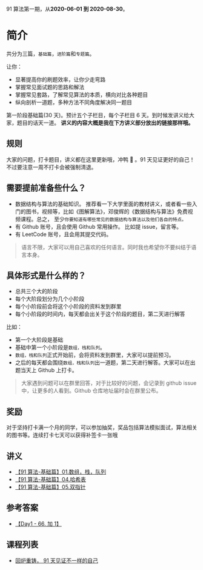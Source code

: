 91 算法第一期，从**2020-06-01 到 2020-08-30**。

# 简介

共分为三篇，`基础篇`，`进阶篇`和`专题篇`。

让你：

- 显著提高你的刷题效率，让你少走弯路
- 掌握常见面试题的思路和解法
- 掌握常见套路，了解常见算法的本质，横向对比各种题目
- 纵向剖析一道题，多种方法不同角度解决同一题目

第一阶段基础篇(30 天)。预计五个子栏目，每个子栏目 6 天。到时候发讲义给大家，题目的话天一道。 **讲义的内容大概是我在下方讲义部分放出的链接那样哦。**

## 规则

大家的问题，打卡题目，讲义都在这里更新哦，冲鸭 🦆 。91 天见证更好的自己！不过要注意一周不打卡会被强制清退。

## 需要提前准备些什么？

- 数据结构与算法的基础知识。 推荐看一下大学里面的教材讲义，或者看一些入门的图书，视频等，比如《图解算法》，邓俊辉的《数据结构与算法》免费视频课程。总之， 至少`你要知道有哪些常见的数据结构与算法以及他们各自的特点。`
- 有 Github 账号，且会使用 Github 常用操作。 比如提 issue，留言等。
- 有 LeetCode 账号，且会用其提交代码。

> 语言不限，大家可以用自己喜欢的任何语言。同时我也希望你不要纠结于语言本身。
## 具体形式是什么样的？

- 总共三个大的阶段
- 每个大阶段划分为几个小阶段
- 每个小阶段前会将这个小阶段的资料发到群里
- 每个小阶段的时间内，每天都会出关于这个阶段的题目，第二天进行解答

比如：

- 第一个大阶段是基础
- 基础中第一个小阶段是`数组，栈和队列`。
- `数组，栈和队列`正式开始前，会将资料发到群里，大家可以提前预习。
- 之后的每天都会围绕`数组，栈和队列`出一道题，第二天进行解答。大家可以在出题当天上 Github 上打卡。

> 大家遇到问题可以在群里回答，对于比较好的问题，会记录到 github issue 中，让更多的人看到。Github 仓库地址届时会在群里公布。
## 奖励

对于坚持打卡满一个月的同学，可以参加抽奖，奖品包括算法模拟面试，算法相关的图书等。连续打卡七天可以获得补签卡一张哦

## 讲义
- [【91 算法-基础篇】01.数组，栈，队列](./basic-01.md)
- [【91 算法-基础篇】04.哈希表](./basic-04.md)
- [【91 算法-基础篇】05.双指针](https://lucifer.ren/blog/2020/05/26/91algo-basic-05.two-pointer/)

## 参考答案

- [【Day1 - 66. 加 1】](https://github.com/leetcode-pp/91alg-1/issues/1#issuecomment-636883697)

## 课程列表

- [回炉重铸， 91 天见证不一样的自己](https://lucifer.ren/blog/2020/05/23/91-algo/)

